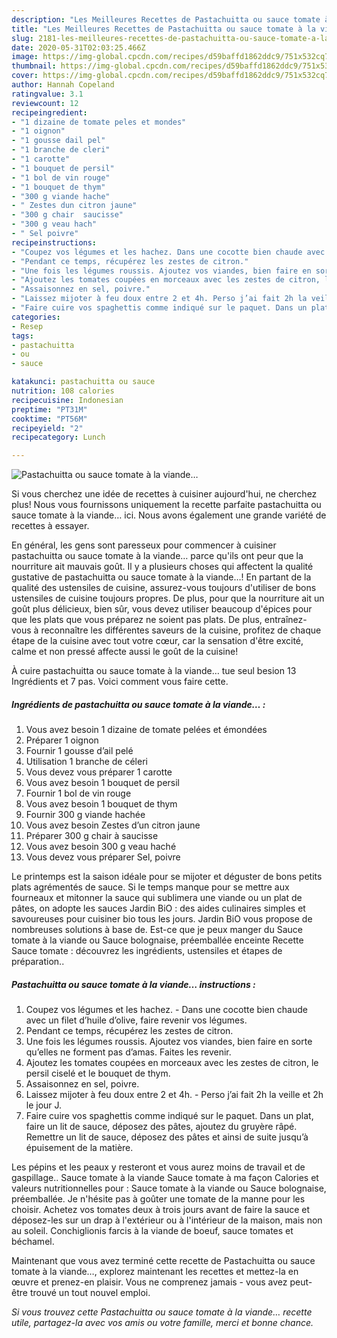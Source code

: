 ```yaml
---
description: "Les Meilleures Recettes de Pastachuitta ou sauce tomate à la viande…"
title: "Les Meilleures Recettes de Pastachuitta ou sauce tomate à la viande…"
slug: 2181-les-meilleures-recettes-de-pastachuitta-ou-sauce-tomate-a-la-viande
date: 2020-05-31T02:03:25.466Z
image: https://img-global.cpcdn.com/recipes/d59baffd1862ddc9/751x532cq70/pastachuitta-ou-sauce-tomate-a-la-viande…-photo-principale-de-la-recette.jpg
thumbnail: https://img-global.cpcdn.com/recipes/d59baffd1862ddc9/751x532cq70/pastachuitta-ou-sauce-tomate-a-la-viande…-photo-principale-de-la-recette.jpg
cover: https://img-global.cpcdn.com/recipes/d59baffd1862ddc9/751x532cq70/pastachuitta-ou-sauce-tomate-a-la-viande…-photo-principale-de-la-recette.jpg
author: Hannah Copeland
ratingvalue: 3.1
reviewcount: 12
recipeingredient:
- "1 dizaine de tomate peles et mondes"
- "1 oignon"
- "1 gousse dail pel"
- "1 branche de cleri"
- "1 carotte"
- "1 bouquet de persil"
- "1 bol de vin rouge"
- "1 bouquet de thym"
- "300 g viande hache"
- " Zestes dun citron jaune"
- "300 g chair  saucisse"
- "300 g veau hach"
- " Sel poivre"
recipeinstructions:
- "Coupez vos légumes et les hachez. Dans une cocotte bien chaude avec un filet d’huile d’olive, faire revenir vos légumes."
- "Pendant ce temps, récupérez les zestes de citron."
- "Une fois les légumes roussis. Ajoutez vos viandes, bien faire en sorte qu’elles ne forment pas d’amas. Faites les revenir."
- "Ajoutez les tomates coupées en morceaux avec les zestes de citron, le persil ciselé et le bouquet de thym."
- "Assaisonnez en sel, poivre."
- "Laissez mijoter à feu doux entre 2 et 4h. Perso j’ai fait 2h la veille et 2h le jour J."
- "Faire cuire vos spaghettis comme indiqué sur le paquet. Dans un plat, faire un lit de sauce, déposez des pâtes, ajoutez du gruyère râpé. Remettre un lit de sauce, déposez des pâtes et ainsi de suite jusqu’à épuisement de la matière."
categories:
- Resep
tags:
- pastachuitta
- ou
- sauce

katakunci: pastachuitta ou sauce 
nutrition: 108 calories
recipecuisine: Indonesian
preptime: "PT31M"
cooktime: "PT56M"
recipeyield: "2"
recipecategory: Lunch

---
```



![Pastachuitta ou sauce tomate à la viande…](https://img-global.cpcdn.com/recipes/d59baffd1862ddc9/751x532cq70/pastachuitta-ou-sauce-tomate-a-la-viande…-photo-principale-de-la-recette.jpg)

Si vous cherchez une idée de recettes à cuisiner aujourd'hui, ne cherchez plus! Nous vous fournissons uniquement la recette parfaite pastachuitta ou sauce tomate à la viande… ici. Nous avons également une grande variété de recettes à essayer.

En général, les gens sont paresseux pour commencer à cuisiner pastachuitta ou sauce tomate à la viande… parce qu'ils ont peur que la nourriture ait mauvais goût. Il y a plusieurs choses qui affectent la qualité gustative de pastachuitta ou sauce tomate à la viande…! En partant de la qualité des ustensiles de cuisine, assurez-vous toujours d'utiliser de bons ustensiles de cuisine toujours propres. De plus, pour que la nourriture ait un goût plus délicieux, bien sûr, vous devez utiliser beaucoup d'épices pour que les plats que vous préparez ne soient pas plats. De plus, entraînez-vous à reconnaître les différentes saveurs de la cuisine, profitez de chaque étape de la cuisine avec tout votre cœur, car la sensation d'être excité, calme et non pressé affecte aussi le goût de la cuisine!

<!--inarticleads1-->

À cuire pastachuitta ou sauce tomate à la viande… tue seul besion 13 Ingrédients et 7 pas. Voici comment vous faire cette.

##### Ingrédients de pastachuitta ou sauce tomate à la viande… :

1. Vous avez besoin 1 dizaine de tomate pelées et émondées
1. Préparer 1 oignon
1. Fournir 1 gousse d’ail pelé
1. Utilisation 1 branche de céleri
1. Vous devez vous préparer 1 carotte
1. Vous avez besoin 1 bouquet de persil
1. Fournir 1 bol de vin rouge
1. Vous avez besoin 1 bouquet de thym
1. Fournir 300 g viande hachée
1. Vous avez besoin  Zestes d’un citron jaune
1. Préparer 300 g chair à saucisse
1. Vous avez besoin 300 g veau haché
1. Vous devez vous préparer  Sel, poivre


Le printemps est la saison idéale pour se mijoter et déguster de bons petits plats agrémentés de sauce. Si le temps manque pour se mettre aux fourneaux et mitonner la sauce qui sublimera une viande ou un plat de pâtes, on adopte les sauces Jardin BiO : des aides culinaires simples et savoureuses pour cuisiner bio tous les jours. Jardin BiO vous propose de nombreuses solutions à base de. Est-ce que je peux manger du Sauce tomate à la viande ou Sauce bolognaise, préemballée enceinte Recette Sauce tomate : découvrez les ingrédients, ustensiles et étapes de préparation.. 

<!--inarticleads2-->

##### Pastachuitta ou sauce tomate à la viande… instructions :

1. Coupez vos légumes et les hachez. - Dans une cocotte bien chaude avec un filet d’huile d’olive, faire revenir vos légumes.
1. Pendant ce temps, récupérez les zestes de citron.
1. Une fois les légumes roussis. Ajoutez vos viandes, bien faire en sorte qu’elles ne forment pas d’amas. Faites les revenir.
1. Ajoutez les tomates coupées en morceaux avec les zestes de citron, le persil ciselé et le bouquet de thym.
1. Assaisonnez en sel, poivre.
1. Laissez mijoter à feu doux entre 2 et 4h. - Perso j’ai fait 2h la veille et 2h le jour J.
1. Faire cuire vos spaghettis comme indiqué sur le paquet. Dans un plat, faire un lit de sauce, déposez des pâtes, ajoutez du gruyère râpé. Remettre un lit de sauce, déposez des pâtes et ainsi de suite jusqu’à épuisement de la matière.


Les pépins et les peaux y resteront et vous aurez moins de travail et de gaspillage.. Sauce tomate à la viande Sauce tomate à ma façon Calories et valeurs nutritionnelles pour : Sauce tomate à la viande ou Sauce bolognaise, préemballée. Je n&#39;hésite pas à goûter une tomate de la manne pour les choisir. Achetez vos tomates deux à trois jours avant de faire la sauce et déposez-les sur un drap à l&#39;extérieur ou à l&#39;intérieur de la maison, mais non au soleil. Conchiglionis farcis à la viande de boeuf, sauce tomates et béchamel. 

<!--inarticleads1-->

<p>
Maintenant que vous avez terminé cette recette de Pastachuitta ou sauce tomate à la viande…, explorez maintenant les recettes et mettez-la en œuvre et prenez-en plaisir. Vous ne comprenez jamais - vous avez peut-être trouvé un tout nouvel emploi.
</p>

<p>
<i>Si vous trouvez cette Pastachuitta ou sauce tomate à la viande… recette utile, partagez-la avec vos amis ou votre famille, merci et bonne chance.</i>
</p>

